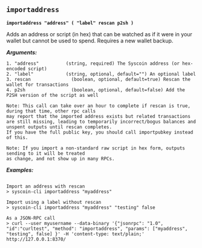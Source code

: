 ## **`importaddress`**

**`importaddress "address" ( "label" rescan p2sh )`**

Adds an address or script (in hex) that can be watched as if it were in your wallet but cannot be used to spend. Requires a new wallet backup.

***Arguments:***

```
1. "address"          (string, required) The Syscoin address (or hex-encoded script)
2. "label"            (string, optional, default="") An optional label
3. rescan               (boolean, optional, default=true) Rescan the wallet for transactions
4. p2sh                 (boolean, optional, default=false) Add the P2SH version of the script as well

Note: This call can take over an hour to complete if rescan is true, during that time, other rpc calls
may report that the imported address exists but related transactions are still missing, leading to temporarily incorrect/bogus balances and unspent outputs until rescan completes.
If you have the full public key, you should call importpubkey instead of this.

Note: If you import a non-standard raw script in hex form, outputs sending to it will be treated
as change, and not show up in many RPCs.

```



***Examples:***

```

Import an address with rescan
> syscoin-cli importaddress "myaddress"

Import using a label without rescan
> syscoin-cli importaddress "myaddress" "testing" false

As a JSON-RPC call
> curl --user myusername --data-binary '{"jsonrpc": "1.0", "id":"curltest", "method": "importaddress", "params": ["myaddress", "testing", false] }' -H 'content-type: text/plain;' http://127.0.0.1:8370/
```
